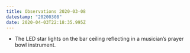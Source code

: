 ```yaml
---
title: Observations 2020-03-08
datestamp: "20200308"
date: 2020-04-03T22:18:35.995Z
---
```

- The LED star lights on the bar ceiling reflecting in a musician’s prayer bowl instrument.
